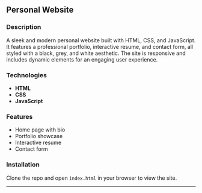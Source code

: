 ## Personal Website

### Description
A sleek and modern personal website built with HTML, CSS, and JavaScript. It features a professional portfolio, interactive resume, and contact form, all styled with a black, grey, and white aesthetic. The site is responsive and includes dynamic elements for an engaging user experience.

### Technologies
- **HTML**
- **CSS**
- **JavaScript**

### Features
- Home page with bio
- Portfolio showcase
- Interactive resume
- Contact form

### Installation
Clone the repo and open `index.html` in your browser to view the site.

---

